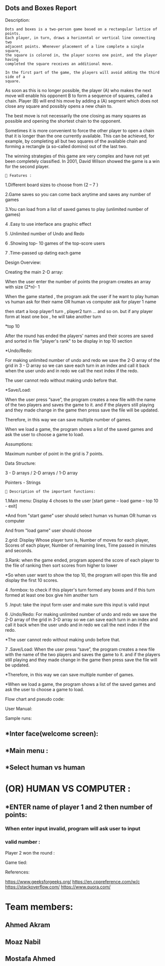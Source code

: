 ## Dots and Boxes Report

Description:

```
Dots and boxes is a two-person game based on a rectangular lattice of points.
Each player, in turn, draws a horizontal or vertical line connecting two
adjacent points. Whenever placement of a line complete a single square,
the square is colored in, the player scores one point, and the player having
completed the square receives an additional move.
```
```
In the first part of the game, the players will avoid adding the third side of a
square.
```

As soon as this is no longer possible, the player (A) who makes the next
move will enable his opponent B to form a sequence of squares, called a
chain. Player (B) will end his move by adding a (A) segment which does not
close any square and possibly opens a new chain to.

The best move is not necessarily the one closing as many squares as
possible and opening the shortest chain to the opponent.

Sometimes it is more convenient to force the other player to open a chain that
it is longer than the one currently available. This can be achieved, for
example, by completing all but two squares of the available chain and forming
a rectangle (a so-called domino) out of the last two.

The winning strategies of this game are very complex and have not yet been
completely classified. In 2001, David Wilson showed the game is a win
for the second player.

```
 Features :
```
1.Different board sizes to choose from {2 – 7 }

2.Game saves so you can come back anytime and saves any number of games

3.You can load from a list of saved games to play (unlimited number of games)

4 .Easy to use interface ans graphic effect

5 .Unlimited number of Undo and Redo

6 .Showing top- 10 games of the top-score users

7 .Time-passed up dating each game


Design Overview:

Creating the main 2-D array:

When the user enter the number of points the program creates an array with size
(2*n)- 1

When the game started , the program ask the user if he want to play human vs
human ask for their name OR human vs computer ask for player 1 name

then start a loop player1 turn , player2 turn ... and so on. but if any player form at
least one box , he will take another turn

*top 10

After the round has ended the players' names and their scores are saved and sorted
in file "player's rank" to be display in top 10 section

*Undo/Redo:

For making unlimited number of undo and redo we save the 2-D array of the grid in
3 - D array so we can save each turn in an index and call it back when the user undo
and in redo we call the next index if the redo.

The user cannot redo without making undo before that.

*Save/Load:

When the user press “save”, the program creates a new file with the name of the
two players and saves the game to it. and if the players still playing and they made
change in the game then press save the file will be updated.

Therefore, in this way we can save multiple number of games.

When we load a game, the program shows a list of the saved games and ask the user
to choose a game to load.

Assumptions:

Maximum number of point in the grid is 7 points.

Data Structure:

3 - D arrays / 2-D arrays / 1-D array

Pointers - Strings


```
 Description of the important functions:
```
1.Main menu: Display 4 choses to the user [start game – load game – top
10 - exit]

*And from "start game" user should select human vs human OR human
vs computer

And from "load game" user should choose

2.grid: Display Whose player turn is, Number of moves for each player,
Scores of each player, Number of remaining lines, Time passed in
minutes and seconds.

3.Rank: when the game ended, program append the score of each player
to the file of ranking then sort scores from higher to lower

*So when user want to show the top 10, the program will open this file
and display the first 10 scores.

4 .formbox: to check if this player's turn formed any boxes and if this turn
formed at least one box give him another turn

5 .Input: take the input form user and make sure this input is valid input

6 .Undo/Redo: For making unlimited number of undo and redo we save
the 2-D array of the grid in 3-D array so we can save each turn in an
index and call it back when the user undo and in redo we call the next
index if the redo.

*The user cannot redo without making undo before that.

7 .Save/Load: When the user press “save”, the program creates a new
file with the name of the two players and saves the game to it. and if the
players still playing and they made change in the game then press save
the file will be updated.

*Therefore, in this way we can save multiple number of games.

*When we load a game, the program shows a list of the saved games
and ask the user to choose a game to load.


Flow chart and pseudo code:

User Manual:

Sample runs:

## *Inter face(welcome screen):


## *Main menu :

## *Select human vs human

# (OR) HUMAN VS COMPUTER :


## *ENTER name of player 1 and 2 then number of points:

### When enter input invalid, program will ask user to input

### valid number :


Player 2 won the round :

Game tied:


References:

https://www.geeksforgeeks.org/
https://en.cppreference.com/w/c
https://stackoverflow.com/
https://www.quora.com/

# Team members:

## Ahmed Akram  

## Moaz Nabil

## Mostafa Ahmed
